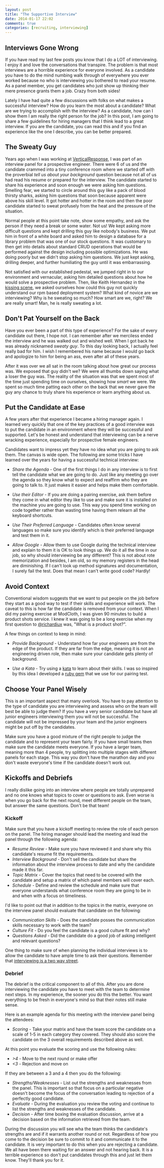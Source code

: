 ```yaml
---
layout: post
title: "The Supportive Interview"
date: 2014-01-17 22:02
comments: true
categories: [recruiting, interviewing]
---
```


## Interviews Gone Wrong

If you have read my last few posts you know that I do a LOT of interviewing.  I enjoy it and love
the conversations that transpire.  The problem is that most interviews are a horrible experience for
everyone involved.  As a candidate you have to do the mind numbing walk through of everywhere you
ever worked because no who is interviewing you bothered to read your resume.  As a panel member, you
get candidates who just show up thinking their mere presence grants them a job.  Crazy from both
sides!

<!--more-->

Lately I have had quite a few discussions with folks on what makes a successful interview?  How do
you learn the most about a candidate?  What are we trying to accomplish with the interview?  As a
candidate, how can I show them I am really the right person for the job?  In this post, I am going
to share a few guidelines for hiring managers that I think lead to a great interview.  If you are
the candidate, you can read this and if you find an experience like the one I describe, you can be
better prepared.

## The Sweaty Guy

Years ago when I was working at <a href="http://www.verticalresponse.com"
target="_blank">VerticalResponse</a>, I was part of an interview panel for a prospective engineer.
There were 6 of us and the candidate crammed into a tiny conference room where we started off with
the proverbial _tell us about your background_ question because not all of us had read his resume or
prepared for the interview.  The candidate started to share his experience and soon enough we were
asking him questions.  Smelling fear, we started to circle around this guy like a pack of blood
thirsty sharks, asking him questions that soon because apparent were above his skill level.  It got
hotter and hotter in the room and then the poor candidate started to sweat profusely from the heat
and the pressure of the situation.

Normal people at this point take note, show some empathy, and ask the person if they need a break or
some water.  Not us!  We kept asking more difficult questions and kept drilling this guy like
nobody's business.  We put him in front of a white board and asked him to design a database for a
library problem that was one of our stock questions. It was customary to then get into details about
standard CRUD operations that would be performed against the design including possible
optimizations.  He was doing poorly but we didn't stop asking him questions.  We just kept asking,
drilling deeper, and further humiliating the guy until it was embarrassing.

Not satisfied with our established pedestal, we jumped right in to our environment and vernacular,
asking him detailed questions about how he would solve a prospective problem.  Then, like Keith
Hernandez in the <a href="http://youtu.be/Lr0ggLKhH1I" target="_blank">kissing scene</a>, we asked
ourselves how could this guy not quickly understand our rpm based deployment system?  What kind of
novice are we interviewing?  Why is he sweating so much?  How smart are we, right?  We are really
smart!  Man, he is really sweating a lot.  

## Don't Pat Yourself on the Back

Have you ever been a part of this type of experience?  For the sake of every candidate out there, I
hope not.  I can remember after we merciless ended the interview and he was walked out and wished
well.  When I got back he was already nicknamed _sweaty guy_.  To this day looking back, I actually
feel really bad for him.  I wish I remembered his name because I would go back and apologize to him
for being an ass, even after all of these years.

After it was over we all sat in the room talking about how great our process was.  We exposed that
guy didn't we?  We were all thumbs down saying what a loser the guy was.  The reality of the
situation was that we spent most of the time just spending time on ourselves, showing how _smart_
we were.  We spent so much time patting each other on the back that we never gave the guy any chance
to truly share his experience or learn anything about us.

## Put the Candidate at Ease

A few years after that experience I became a hiring manager again.  I learned very quickly that one
of the key practices of a good interview was to put the candidate in an environment where they will
be successful and supported.  Let's be honest and understand that interviewing can be a nerve
wracking experience, especially for prospective female engineers.

Candidates want to impress yet they have no idea what you are going to ask them.  The canvas is wide
open.  The following are some tricks I have learned over the years for having a successful technical
interview:

* _Share the Agenda_ - One of the first things I do in any interview is to first tell the candidate
  what we are going to do.  Just like any meeting go over the agenda so they know what to expect and
  reaffirm who they are going to talk to.  It just makes it easier and helps make them comfortable.

* _Use their Editor_ - If you are doing a pairing exercise, ask them before they come in what editor
  they like to use and make sure it is installed on the machine you are going to use.  This way you
  spend time working on code together rather than wasting time having them relearn all the keyboard
  shortcuts.  

* _Use Their Preferred Language_ - Candidates often know several languages so make sure you identify
  which is their preferred language and test them in it.

* _Allow Google_ - Allow them to use Google during the technical interview and explain to them it is
  OK to look things up.  We do it all the time in our job, so why should interviewing be any
  different?  This is not about rote memorization and besides, I am old, so my memory registers in
  the head are diminishing.  If I can't look up method signatures and documentation, I surely fail
  the test.  Does that mean I can't write good code?  Hardly!

## Avoid Context

Conventional wisdom suggests that we want to put people on the job before they start as a good way
to test if their skills and experience will work.  The caveat to this is how far the candidate is
removed from your context.  When I did my pairing exercise at ModCloth, I was given 90 minutes to
build a product shots service.  I knew it was going to be a long exercise when my first question to
<a href="https://twitter.com/richardiux" target="_blank">@richardiux</a> was, "What is a product
shot?".

A few things on context to keep in mind:

* _Provide Background_ - Understand how far your engineers are from the edge of the product.  If
  they are far from the edge, meaning it is not an engineering driven role, then make sure your
  candidate gets plenty of background.

* _Use a Kata_ - Try using a <a href="http://en.wikipedia.org/wiki/Kata_(programming)"
  target="_blank">kata</a> to learn about their skills.  I was so inspired by this idea I developed
  a <a href="https://github.com/wbailey/kata" target="_blank">ruby gem</a> that we use for our
  pairing test.

## Choose Your Panel Wisely

This is an important aspect that many overlook.  You have to pay attention to the type of candidate
you are interviewing and assess who on the team will best be able to judge them?  If you have a very
senior candidate but have all junior engineers interviewing them you will not be successful.  The
candidate will not be impressed by your team and the junior engineers might be put off by the
candidates.

Make sure you have a good mixture of the right people to judge the candidate and to represent your
team fairly.  If you have small teams then make sure the candidate meets everyone.  If you have a
larger team, meaning more than 4 people, try splitting into multiple stages with different panels
for each stage.  This way you don't have the marathon day and you don't waste everyone's time if the
candidate doesn't work out.

## Kickoffs and Debriefs

I really dislike going into an interview where people are totally unprepared and no one knows what
topics to cover or questions to ask.  Even worse is when you go back for the next round, meet
different people on the team, but answer the same questions.  Don't be that team!

### Kickoff

Make sure that you have a kickoff meeting to review the role of each person on the panel.  The
hiring manager should lead the meeting and lead the panel through the following agenda:

* _Resume Review_ - Make sure you have reviewed it and share why this candidate's resume fit the
  requirements.
* _Interview Background_ - Don't sell the candidate but share the information about the interview
  process to date and why the candidate made it this far.
* _Topic Matrix_ - Cover the topics that need to be covered with the candidate and setup a matrix of
  which panel members will cover each.
* _Schedule_ - Define and review the schedule and make sure that everyone understands what
  conference room they are going to be in and when with a focus on timeliness.

I'd like to point out that in addition to the topics in the matrix, everyone on the interview panel
should evaluate that candidate on the following:

* _Communication Skills_ - Does the candidate posses the communication skills necessary to work with the
  team?
* _Culture Fit_ - Do you feel the candidate is a good culture fit and why?
* _Questions Asked_ - Did the candidate do a good job of asking intelligent and relevant questions? 

One thing to make sure of when planning the individual interviews is to allow the candidate to have
ample time to ask their questions.  Remember that [interviewing is a two way
street](/blog/2014/01/04/two-way-street/).

### Debrief

The debrief is the critical component to all of this.  After you are done interviewing the candidate
you have to meet with the team to determine next steps.  In my experience, the sooner you do this
the better.  You want everything to be fresh in everyone's mind so that their notes still make
sense.  

Here is an example agenda for this meeting with the interview panel being the attendees:

* _Scoring_ - Take your matrix and have the team score the candidate on a scale of 1-5 in each
  category they covered.  They should also score the candidate on the 3 overall requirements
  described above as well.

At this point you evaluate the scoring and use the following rules:

* _>4_ - Move to the next round or make offer
* _<3_ - Rejection and move on

If they are between a 3 and a 4 then you do the following:

* _Strengths/Weaknesses_ - List out the strengths and weaknesses from the panel.  This is important
  so that focus on a particular negative doesn't become the focus of the conversation leading to
  rejection of a perfectly good candidate.
* _Evaluate_ - During the evaluation you review the voting and continue to list the strengths and
  weaknesses of the candidate.
* _Decision_ - After time boxing the evaluation discussion, arrive at a decision based on the
  information retrieved from the team.

During the discussion you will see wha the team thinks the candidate's strengths are and if it
warrants another round or not.  Regardless of how you come to the decision be sure to commit to it
and communicate it to the candidate.  It is very important to do this when you are rejecting a
candidate.  We all have been there waiting for an answer and not hearing back.  It is a terrible
experience so don't put candidates through this and just let them know.  They'll thank you for it.

